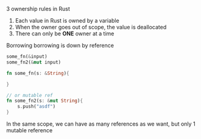 3 ownership rules in Rust

1. Each value in Rust is owned by a variable
2. When the owner goes out of scope, the value is deallocated
3. There can only be **ONE** owner at a time

Borrowing
borrowing is down by reference 

```rust 
some_fn(&input)
some_fn2(&mut input)

fn some_fn(s: &String){

}

// or mutable ref
fn some_fn2(s: &mut String){
	s.push("asdf")
}
```

In the same scope, we can have as many references as we want, but only 1 mutable reference